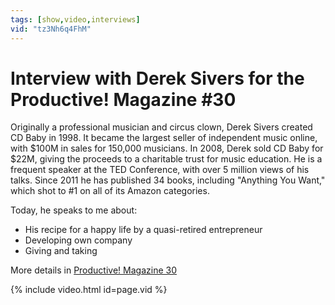 ```yaml
---
tags: [show,video,interviews]
vid: "tz3Nh6q4FhM"
---
```


# Interview with Derek Sivers for the Productive! Magazine #30

Originally a professional musician and circus clown, Derek Sivers created CD Baby in 1998. It became the largest seller of independent music online, with $100M in sales for 150,000 musicians. In 2008, Derek sold CD Baby for $22M, giving the proceeds to a charitable trust for music education. He is a frequent speaker at the TED Conference, with over 5 million views of his talks. Since 2011 he has published 34 books, including "Anything You Want," which shot to #1 on all of its Amazon categories.

Today, he speaks to me about:
- His recipe for a happy life by a quasi-retired entrepreneur
- Developing own company
- Giving and taking

More details in [Productive! Magazine 30](http://ProductiveMag.com/30)

{% include video.html id=page.vid %}

<!--More-->
